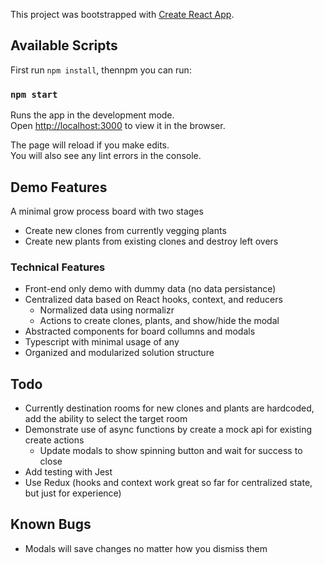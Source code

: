 This project was bootstrapped with [Create React App](https://github.com/facebook/create-react-app).

## Available Scripts

First run `npm install`, thennpm you can run:

### `npm start`

Runs the app in the development mode.<br />
Open [http://localhost:3000](http://localhost:3000) to view it in the browser.

The page will reload if you make edits.<br />
You will also see any lint errors in the console.

## Demo Features
A minimal grow process board with two stages
 - Create new clones from currently vegging plants
 - Create new plants from existing clones and destroy left overs 

### Technical Features
- Front-end only demo with dummy data (no data persistance) 
- Centralized data based on React hooks, context, and reducers
  - Normalized data using normalizr
  - Actions to create clones, plants, and show/hide the modal
- Abstracted components for board collumns and modals
- Typescript with minimal usage of any
- Organized and modularized solution structure

## Todo
- Currently destination rooms for new clones and plants are hardcoded, add the ability to select the target room
- Demonstrate use of async functions by create a mock api for existing create actions
  - Update modals to show spinning button and wait for success to close
- Add testing with Jest
- Use Redux (hooks and context work great so far for centralized state, but just for experience)

## Known Bugs
- Modals will save changes no matter how you dismiss them